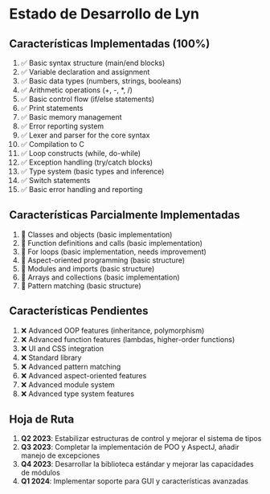 # Estado de Desarrollo de Lyn

## Características Implementadas (100%)

1. ✅ Basic syntax structure (main/end blocks)
2. ✅ Variable declaration and assignment
3. ✅ Basic data types (numbers, strings, booleans)
4. ✅ Arithmetic operations (+, -, \*, /)
5. ✅ Basic control flow (if/else statements)
6. ✅ Print statements
7. ✅ Basic memory management
8. ✅ Error reporting system
9. ✅ Lexer and parser for the core syntax
10. ✅ Compilation to C
11. ✅ Loop constructs (while, do-while)
12. ✅ Exception handling (try/catch blocks)
13. ✅ Type system (basic types and inference)
14. ✅ Switch statements
15. ✅ Basic error handling and reporting

## Características Parcialmente Implementadas

1. 🔄 Classes and objects (basic implementation)
2. 🔄 Function definitions and calls (basic implementation)
3. 🔄 For loops (basic implementation, needs improvement)
4. 🔄 Aspect-oriented programming (basic structure)
5. 🔄 Modules and imports (basic structure)
6. 🔄 Arrays and collections (basic implementation)
7. 🔄 Pattern matching (basic structure)

## Características Pendientes

1. ❌ Advanced OOP features (inheritance, polymorphism)
2. ❌ Advanced function features (lambdas, higher-order functions)
3. ❌ UI and CSS integration
4. ❌ Standard library
5. ❌ Advanced pattern matching
6. ❌ Advanced aspect-oriented features
7. ❌ Advanced module system
8. ❌ Advanced type system features

## Hoja de Ruta

1. **Q2 2023**: Estabilizar estructuras de control y mejorar el sistema de tipos
2. **Q3 2023**: Completar la implementación de POO y AspectJ, añadir manejo de excepciones
3. **Q4 2023**: Desarrollar la biblioteca estándar y mejorar las capacidades de módulos
4. **Q1 2024**: Implementar soporte para GUI y características avanzadas
